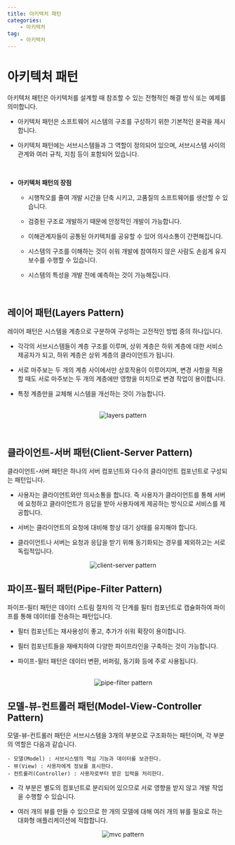 ```yaml
---
title: 아키텍처 패턴
categories:
    - 아키텍처
tag:
    - 아키텍처
---
```


# 아키텍처 패턴

아키텍처 패턴은 아키텍처를 설계할 때 참조할 수 있는 전형적인 해결 방식 또는 예제를 의미합니다.

-   아키텍처 패턴은 소프트웨어 시스템의 구조를 구성하기 위한 기본적인 윤곽을 제시합니다.
  
-   아키텍처 패턴에는 서브시스템들과 그 역할이 정의되어 있으며, 서브시스템 사이의 관계와 여러 규칙, 지침 등이 포함되어 있습니다.
     
<br>

*   **아키텍처 패턴의 장점**
  
    -   시행착오를 줄여 개발 시간을 단축 시키고, 고품질의 소프트웨어를 생산할 수 있습니다.
  
    -   검증된 구조로 개발하기 때문에 안정적인 개발이 가능합니다.
  
    -   이해관계자들이 공통된 아키텍처를 공유할 수 있어 의사소통이 간편해집니다.
  
    -   시스템의 구조를 이해하는 것이 쉬워 개발에 참여하지 않은 사람도 손쉽게 유지보수를 수행할 수 있습니다.
  
    -   시스템의 특성을 개발 전에 예측하는 것이 가능해집니다.
  
<br/>

## 레이어 패턴(Layers Pattern)

레이어 패턴은 시스템을 계층으로 구분하여 구성하는 고전적인 방법 중의 하나입니다.

-   각각의 서브시스템들이 계층 구조를 이루며, 상위 계층은 하위 계층에 대한 서비스 제공자가 되고, 하위 계층은 상위 계층의 클라이언트가 됩니다.
  
-   서로 마주보는 두 개의 계층 사이에서만 상호작용이 이루어지며, 변경 사항을 적용할 때도 서로 마주보는 두 개의 계층에만 영향을 미치므로 변경 작업이 용이합니다.
  
-   특정 계층만을 교체해 시스템을 개선하는 것이 가능합니다.  
    <br>
    <center>

    ![layers pattern](https://media.vlpt.us/images/taeha7b/post/9a8d2d18-1ffb-4da0-b19f-88774e1533c9/layerd.png) 
    </center>

<br>

## 클라이언트-서버 패턴(Client-Server Pattern)

클라이언트-서버 패턴은 하나의 서버 컴포넌트와 다수의 클라이언트 컴포넌트로 구성되는 패턴입니다.

-   사용자는 클라이언트와만 의사소통을 합니다. 즉 사용자가 클라이언트를 통해 서버에 요청하고 클라이언트가 응답을 받아 사용자에게 제공하는 방식으로 서비스를 제공합니다.
  
-   서버는 클라이언트의 요청에 대비해 항상 대기 상태를 유지해야 합니다.
  
-   클라이언트나 서버는 요청과 응답을 받기 위해 동기화되는 경우를 제외하고는 서로 독립적입니다.
    <br>
    <center>

    ![client-server pattern](https://mingrammer.com/images/2017-09-10-client-server-pattern.png)
    </center>

## 파이프-필터 패턴(Pipe-Filter Pattern)

파이프-필터 패턴은 데이터 스트림 절차의 각 단계를 필터 컴포넌트로 캡슐화하여 파이프를 통해 데이터를 전송하는 패턴입니다.

-   필터 컴포넌트는 재사용성이 좋고, 추가가 쉬워 확장이 용이합니다.
  
-   필터 컴포넌트들을 재배치하여 다양한 파이프라인을 구축하는 것이 가능합니다.

-   파이프-필터 패턴은 데이터 변환, 버퍼링, 동기화 등에 주로 사용됩니다.  
    <br>
    <center>

    ![pipe-filter pattern](https://mingrammer.com/images/2017-09-10-pipe-filter-pattern.png)
    </center>

## 모델-뷰-컨트롤러 패턴(Model-View-Controller Pattern)

모델-뷰-컨트롤러 패턴은 서브시스템을 3개의 부분으로 구조화하는 패턴이며, 각 부분의 역할은 다음과 같습니다.

```
- 모델(Model) : 서브시스템의 핵심 기능과 데이터를 보관한다.
- 뷰(View) : 사용자에게 정보를 표시한다.
- 컨트롤러(Controller) : 사용자로부터 받은 입력을 처리한다.
```

-   각 부분은 별도의 컴포넌트로 분리되어 있으므로 서로 영향을 받지 않고 개발 작업을 수행할 수 있습니다.
  
-   여러 개의 뷰를 만들 수 있으므로 한 개의 모델에 대해 여러 개의 뷰를 필요로 하는 대화형 애플리케이션에 적합합니다.
    <br>
    <center>

    ![mvc pattern](https://mingrammer.com/images/2017-09-10-model-view-controller-pattern.png)
    </center>